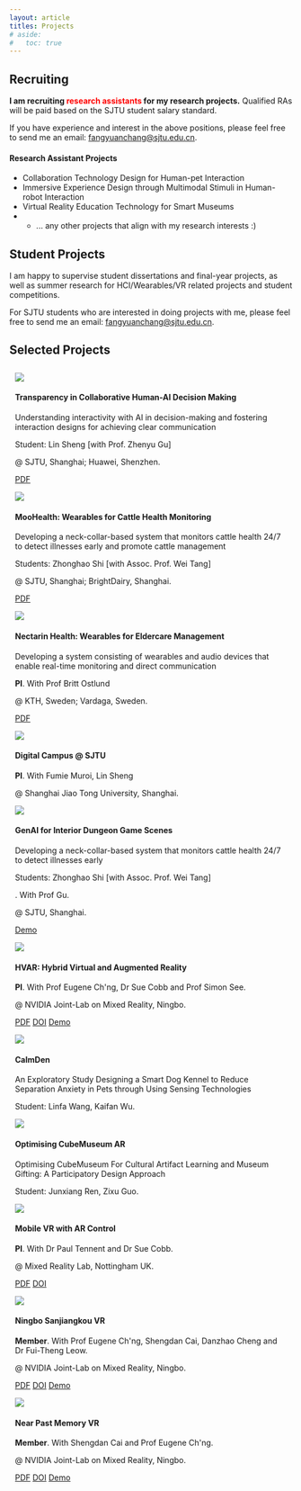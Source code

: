```yaml
---
layout: article
titles: Projects
# aside:
#   toc: true
---
```


## Recruiting

**I am recruiting <span style="color: red;">research assistants</span> for my research projects.** Qualified RAs will be paid based on the SJTU student salary standard. 

If you have experience and interest in the above positions, please feel free to send me an email: fangyuanchang@sjtu.edu.cn. 


#### Research Assistant Projects

- Collaboration Technology Design for Human-pet Interaction
- Immersive Experience Design through Multimodal Stimuli in Human-robot Interaction 
- Virtual Reality Education Technology for Smart Museums
- - ... any other projects that align with my research interests :)


## Student Projects
I am happy to supervise student dissertations and final-year projects, as well as summer research for HCI/Wearables/VR related projects and student competitions.

For SJTU students who are interested in doing projects with me, please feel free to send me an email: fangyuanchang@sjtu.edu.cn.

## Selected Projects
<div class="grid-container" style="padding:10px">
  <div class="grid grid--p-3">
    <div class="cell cell--4">
      <div>
        <div class="card">
          <div class="card__image">
            <img class="image" src="/assets/projects/project-fmp-21-enhaoyang.png"/>
          </div>
          <div class="card__content">
            <div class="card__header">
              <h4>Transparency in Collaborative Human-AI Decision Making</h4>
            </div>
            <p> Understanding interactivity with AI in decision-making and fostering interaction designs for achieving clear communication</p>
            <p> Student: Lin Sheng [with Prof. Zhenyu Gu] </p>
            <p> @ SJTU, Shanghai; Huawei, Shenzhen. </p>
            <p><a class="button button--secondary button--pill" href=https://www.researchgate.net/publication/376403428_A_Novel_Integration_Strategy_for_Uncertain_Knowledge_in_Group_Decision-Making_with_Artificial_Opinions_A_DSFIT-SOA-DEMATEL_Approach">PDF</a></p>
          </div>
        </div>  
      </div>
    </div> 
    <div class="cell cell--4">
      <div>
        <div class="card">
          <div class="card__image">
            <img class="image" src="/assets/projects/project-surf1.png"/>
          </div>
          <div class="card__content">
            <div class="card__header">
              <h4>MooHealth: Wearables for Cattle Health Monitoring</h4>
            </div>
            <p> Developing a neck-collar-based system that monitors cattle health 24/7 to detect illnesses early and promote cattle management</p>
            <p> Students: Zhonghao Shi [with Assoc. Prof. Wei Tang] </p>
            <p> @ SJTU, Shanghai; BrightDairy, Shanghai. </p>
            <p><a class="button button--secondary button--pill" href="https://www.researchgate.net/publication/378321419_Advancing_Cattle_Health_Monitoring_through_ACI-Driven_Wearable_Sensor_Technology_A_Case_Study_of_Leg-Worn_System_Development?_tp=eyJjb250ZXh0Ijp7ImZpcnN0UGFnZSI6InByb2ZpbGUiLCJwYWdlIjoicHJvZmlsZSJ9fQ">PDF</a></p>
          </div>
        </div>  
      </div>
    </div>
    <div class="cell cell--4">
      <div>
        <div class="card">
          <div class="card__image">
            <img class="image" src="/assets/projects/project-surf2.png"/>
          </div>
          <div class="card__content">
            <div class="card__header">
              <h4>Nectarin Health: Wearables for Eldercare Management</h4>
            </div>
            <p> Developing a system consisting of wearables and audio devices that enable real-time monitoring and direct communication</p>
            <p> <b>PI</b>. With Prof Britt Ostlund</p>
            <p> @ KTH, Sweden; Vardaga, Sweden. </p>
            <p><a class="button button--secondary button--pill" href="https://www.researchgate.net/publication/370559601_Domesticating_Social_Alarm_Systems_in_Nursing_Homes_Qualitative_Study_of_Differences_in_the_Perspectives_of_Assistant_Nurses">PDF</a></p>
            <p>
            </p>
          </div>
        </div>  
      </div>
    </div>
    <div class="cell cell--4">
      <div>
        <div class="card">
          <div class="card__image">
            <img class="image" src="/assets/projects/project-digitalcampus.png"/>
          </div>
          <div class="card__content">
            <div class="card__header">
              <h4>Digital Campus @ SJTU</h4>
            </div>
            <p> <b>PI</b>. With Fumie Muroi, Lin Sheng</p>
            <p> @ Shanghai Jiao Tong University, Shanghai. </p>
          </div>
        </div>  
      </div>
    </div>
    <div class="cell cell--4">
      <div>
        <div class="card">
          <div class="card__image">
            <img class="image" src="/assets/projects/project-hvar2.png"/>
          </div>
          <div class="card__content">
            <div class="card__header">
              <h4>GenAI for Interior Dungeon Game Scenes</h4>
            </div>
            <p> Developing a neck-collar-based system that monitors cattle health 24/7 to detect illnesses early</p>
            <p> Students: Zhonghao Shi [with Assoc. Prof. Wei Tang] </p>
            <p> . With Prof Gu. </p>
            <p> @ SJTU, Shanghai. </p>
            <p>
            <a class="button button--secondary button--pill" href="https://v.qq.com/x/page/h3008m8j4ji.html">Demo</a>
            </p>
          </div>
        </div>  
      </div>
    </div>
    <div class="cell cell--4">
      <div>
        <div class="card">
          <div class="card__image">
            <img class="image" src="/assets/projects/project-hvar1.png"/>
          </div>
          <div class="card__content">
            <div class="card__header">
              <h4>HVAR: Hybrid Virtual and Augmented Reality</h4>
            </div>
            <p><b>PI</b>. With Prof Eugene Ch'ng, Dr Sue Cobb and Prof Simon See.</p>
            <p>@ NVIDIA Joint-Lab on Mixed Reality, Ningbo. </p>
            <p>            
            <a class="button button--secondary button--pill" href="https://www.researchgate.net/publication/326983773_Multiuser_Interaction_with_Hybrid_VR_and_AR_for_Cultural_Heritage_Objects">PDF</a>
            <a class="button button--secondary button--pill" href="https://doi.org/10.1109/DigitalHeritage.2018.8810126">DOI</a>
            <a class="button button--secondary button--pill" href="https://v.qq.com/x/page/n3137g5l0bo.html">Demo</a>
            </p>
          </div>
        </div>  
      </div>
    </div>
        <div class="cell cell--4">
      <div>
        <div class="card">
          <div class="card__image">
            <img class="image" src="/assets/projects/project-fmp-21-jielin.png"/>
          </div>
          <div class="card__content">
            <div class="card__header">
              <h4>CalmDen</h4>
            </div>
            <p> An Exploratory Study Designing a Smart Dog Kennel to Reduce Separation Anxiety in Pets through Using Sensing Technologies </p>
            <p> Student: Linfa Wang, Kaifan Wu. </p>
          </div>
        </div>  
      </div>
    </div>
    <div class="cell cell--4">
      <div>
        <div class="card">
          <div class="card__image">
            <img class="image" src="/assets/projects/project-fmp-21-ningningxu.png"/>
          </div>
          <div class="card__content">
            <div class="card__header">
              <h4>Optimising CubeMuseum AR</h4>
            </div>
            <p> Optimising CubeMuseum For Cultural Artifact Learning and Museum Gifting: A Participatory Design Approach </p>
            <p> Student: Junxiang Ren, Zixu Guo. </p>
          </div>
        </div>  
      </div>
    </div>
    <div class="cell cell--4">
      <div>
        <div class="card">
          <div class="card__image">
            <img class="image" src="/assets/projects/project-mobilevr.png"/>
          </div>
          <div class="card__content">
            <div class="card__header">
              <h4>Mobile VR with AR Control</h4>
            </div>
            <p><b>PI</b>. With Dr Paul Tennent and Dr Sue Cobb. </p>
            <p> @ Mixed Reality Lab, Nottingham UK.</p> 
            <p> 
            <a class="button button--secondary button--pill" href="https://www.researchgate.net/publication/329603560_Appropriate_Control_Methods_for_Mobile_Virtual_Exhibitions_First_International_Conference_VRTCH_2018_Brasov_Romania_May_29-30_2018_Revised_Selected_Papers">PDF</a>
            <a class="button button--secondary button--pill" href="http://dx.doi.org/10.1007/978-3-030-05819-7_13">DOI</a>
            </p>
          </div>
        </div>  
      </div>
    </div>
    <div class="cell cell--4">
      <div>
        <div class="card">
          <div class="card__image">
            <img class="image" src="/assets/projects/project-sanjiangkou.png"/>
          </div>
          <div class="card__content">
            <div class="card__header">
              <h4>Ningbo Sanjiangkou VR</h4>
            </div>
            <p><b>Member</b>. With Prof Eugene Ch'ng, Shengdan Cai, Danzhao Cheng and Dr Fui-Theng Leow. </p>
            <p> @ NVIDIA Joint-Lab on Mixed Reality, Ningbo. </p>
            <p>
            <a class="button button--secondary button--pill" href="https://www.researchgate.net/publication/335527826_The_Effects_of_VR_Environments_on_the_Acceptance_Experience_and_Expectations_of_Cultural_Heritage_Learning">PDF</a>
            <a class="button button--secondary button--pill" href="http://dx.doi.org/10.1145/3352933">DOI</a>
            <a class="button button--secondary button--pill" href="https://www.youtube.com/watch?v=cRad6c-Ef3k">Demo</a>
            </p>
          </div>
        </div>  
      </div>
    </div>
    <div class="cell cell--4">
      <div>
        <div class="card">
          <div class="card__image">
            <img class="image" src="/assets/projects/project-memoryvr.png"/>
          </div>
          <div class="card__content">
            <div class="card__header">
              <h4>Near Past Memory VR</h4>
            </div>
            <p><b>Member</b>. With Shengdan Cai and Prof Eugene Ch'ng. </p>
            <p> @ NVIDIA Joint-Lab on Mixed Reality, Ningbo. </p>
            <p>
            <a class="button button--secondary button--pill" href="https://www.researchgate.net/publication/327592428_A_Comparison_of_the_Capacities_of_VR_and_360-Degree_Video_for_Coordinating_Memory_in_the_Experience_of_Cultural_Heritage">PDF</a>
            <a class="button button--secondary button--pill" href="http://dx.doi.org/10.1109/DigitalHeritage.2018.8810127">DOI</a>
            <a class="button button--secondary button--pill" href="https://www.youtube.com/watch?v=VqFHahbpwNc">Demo</a>
            </p>
          </div>
        </div>  
      </div>
    </div>
  </div>
</div>
